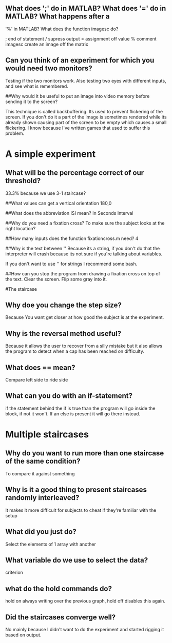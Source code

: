 
## What does ';' do in MATLAB? What does '=' do in MATLAB? What happens after a
'%' in MATLAB? What does the function imagesc do?

; end of statement / supress output
= assignment off value
% comment
imagesc create an image off the matrix


## Can you think of an experiment for which you would need two monitors?

Testing if the two monitors work. Also testing two eyes with different inputs, and
see what is remembered.

##Why would it be useful to put an image into video memory before sending it to the screen?

This technique is called backbuffering. Its used to prevent flickering of the screen.
If you don't do it a part of the image is sometimes rendered while its already shown
causing part of the screen to be empty which causes a small flickering. I know
because I've written games that used to suffer this problem.

# A simple experiment
## What will be the percentage correct of our threshold?

33.3% because we use 3-1 staircase?

##What values can get a vertical orientation
180,0

##What does the abbreviation ISI mean?
In Seconds Interval

##Why do you need a fixation cross?
To make sure the subject looks at the right location?

##How many inputs does the function fixationcross.m need?
4

##Why is the text between ''
Because its a string, if you don't do that the interpreter will crash
because its not sure if you're talking about variables.

If you don't want to use '' for strings I recommend some bash.


##How can you stop the program from drawing a fixation cross on top of the text.
Clear the screen. Flip some gray into it.

#The staircase
## Why doe you change the step size?
Because You want get closer at how good the subject is at the experiment.

## Why is the reversal method useful?
Because it allows the user to recover from a silly mistake but it also allows
the program to detect when a cap has been reached on difficulty.

## What does == mean?
Compare left side to ride side

## What can you do with an if-statement?
if the statement behind the if is true than the program will go inside the
block, if not it won't. If an else is present it will go there instead.

# Multiple staircases
## Why do you want to run more than one staircase of the same condition?
To compare it against something

## Why is it a good thing to present staircases randomly interleaved?
It makes it more difficult for subjects to cheat if they're familiar with the setup

## What did you just do?
Select the elements of 1 array with another

## What variable do we use to select the data?
criterion

## what do the hold commands do?
hold on always writing over the previous graph, hold off disables this again.

## Did the staircases converge well?
No mainly because I didn't want to do the experiment and started rigging it
based on output.
